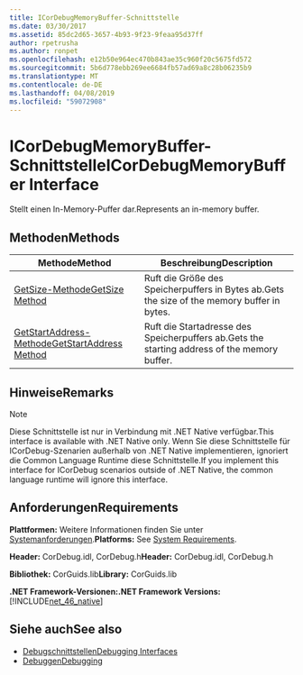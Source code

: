 ```yaml
---
title: ICorDebugMemoryBuffer-Schnittstelle
ms.date: 03/30/2017
ms.assetid: 85dc2d65-3657-4b93-9f23-9feaa95d37ff
author: rpetrusha
ms.author: ronpet
ms.openlocfilehash: e12b50e964ec470b843ae35c960f20c5675fd572
ms.sourcegitcommit: 5b6d778ebb269ee6684fb57ad69a8c28b06235b9
ms.translationtype: MT
ms.contentlocale: de-DE
ms.lasthandoff: 04/08/2019
ms.locfileid: "59072908"
---
```

# <a name="icordebugmemorybuffer-interface"></a><span data-ttu-id="abbca-102">ICorDebugMemoryBuffer-Schnittstelle</span><span class="sxs-lookup"><span data-stu-id="abbca-102">ICorDebugMemoryBuffer Interface</span></span>
<span data-ttu-id="abbca-103">Stellt einen In-Memory-Puffer dar.</span><span class="sxs-lookup"><span data-stu-id="abbca-103">Represents an in-memory buffer.</span></span>  
  
## <a name="methods"></a><span data-ttu-id="abbca-104">Methoden</span><span class="sxs-lookup"><span data-stu-id="abbca-104">Methods</span></span>  
  
|<span data-ttu-id="abbca-105">Methode</span><span class="sxs-lookup"><span data-stu-id="abbca-105">Method</span></span>|<span data-ttu-id="abbca-106">Beschreibung</span><span class="sxs-lookup"><span data-stu-id="abbca-106">Description</span></span>|  
|------------|-----------------|  
|[<span data-ttu-id="abbca-107">GetSize-Methode</span><span class="sxs-lookup"><span data-stu-id="abbca-107">GetSize Method</span></span>](../../../../docs/framework/unmanaged-api/debugging/icordebugmemorybuffer-getsize-method.md)|<span data-ttu-id="abbca-108">Ruft die Größe des Speicherpuffers in Bytes ab.</span><span class="sxs-lookup"><span data-stu-id="abbca-108">Gets the size of the memory buffer in bytes.</span></span>|  
|[<span data-ttu-id="abbca-109">GetStartAddress-Methode</span><span class="sxs-lookup"><span data-stu-id="abbca-109">GetStartAddress Method</span></span>](../../../../docs/framework/unmanaged-api/debugging/icordebugmemorybuffer-getstartaddress-method.md)|<span data-ttu-id="abbca-110">Ruft die Startadresse des Speicherpuffers ab.</span><span class="sxs-lookup"><span data-stu-id="abbca-110">Gets the starting address of the memory buffer.</span></span>|  
  
## <a name="remarks"></a><span data-ttu-id="abbca-111">Hinweise</span><span class="sxs-lookup"><span data-stu-id="abbca-111">Remarks</span></span>  
  
> [!NOTE]
>  <span data-ttu-id="abbca-112">Diese Schnittstelle ist nur in Verbindung mit .NET Native verfügbar.</span><span class="sxs-lookup"><span data-stu-id="abbca-112">This interface is available with .NET Native only.</span></span> <span data-ttu-id="abbca-113">Wenn Sie diese Schnittstelle für ICorDebug-Szenarien außerhalb von .NET Native implementieren, ignoriert die Common Language Runtime diese Schnittstelle.</span><span class="sxs-lookup"><span data-stu-id="abbca-113">If you implement this interface for ICorDebug scenarios outside of .NET Native, the common language runtime will ignore this interface.</span></span>  
  
## <a name="requirements"></a><span data-ttu-id="abbca-114">Anforderungen</span><span class="sxs-lookup"><span data-stu-id="abbca-114">Requirements</span></span>  
 <span data-ttu-id="abbca-115">**Plattformen:** Weitere Informationen finden Sie unter [Systemanforderungen](../../../../docs/framework/get-started/system-requirements.md).</span><span class="sxs-lookup"><span data-stu-id="abbca-115">**Platforms:** See [System Requirements](../../../../docs/framework/get-started/system-requirements.md).</span></span>  
  
 <span data-ttu-id="abbca-116">**Header:** CorDebug.idl, CorDebug.h</span><span class="sxs-lookup"><span data-stu-id="abbca-116">**Header:** CorDebug.idl, CorDebug.h</span></span>  
  
 <span data-ttu-id="abbca-117">**Bibliothek:** CorGuids.lib</span><span class="sxs-lookup"><span data-stu-id="abbca-117">**Library:** CorGuids.lib</span></span>  
  
 **<span data-ttu-id="abbca-118">.NET Framework-Versionen:</span><span class="sxs-lookup"><span data-stu-id="abbca-118">.NET Framework Versions:</span></span>** [!INCLUDE[net_46_native](../../../../includes/net-46-native-md.md)]  
  
## <a name="see-also"></a><span data-ttu-id="abbca-119">Siehe auch</span><span class="sxs-lookup"><span data-stu-id="abbca-119">See also</span></span>

- [<span data-ttu-id="abbca-120">Debugschnittstellen</span><span class="sxs-lookup"><span data-stu-id="abbca-120">Debugging Interfaces</span></span>](../../../../docs/framework/unmanaged-api/debugging/debugging-interfaces.md)
- [<span data-ttu-id="abbca-121">Debuggen</span><span class="sxs-lookup"><span data-stu-id="abbca-121">Debugging</span></span>](../../../../docs/framework/unmanaged-api/debugging/index.md)
